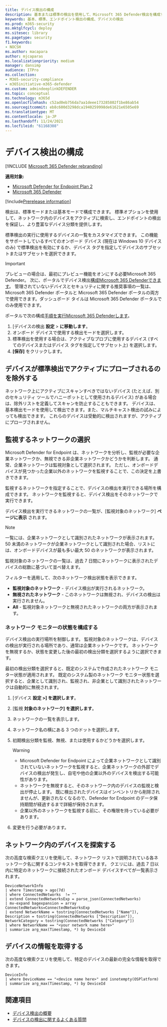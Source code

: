 ```yaml
---
title: デバイス検出の構成
description: 基本または標準の検出を使用して、Microsoft 365 Defender検出を構成する方法について説明します。
keywords: 基本、標準、エンドポイント検出の構成、デバイスの検出
ms.prod: m365-security
ms.mktglfcycl: deploy
ms.sitesec: library
ms.pagetype: security
f1.keywords:
- NOCSH
ms.author: macapara
author: mjcaparas
ms.localizationpriority: medium
manager: dansimp
audience: ITPro
ms.collection:
- M365-security-compliance
- m365initiative-m365-defender
ms.custom: admindeeplinkDEFENDER
ms.topic: conceptual
ms.technology: m365d
ms.openlocfilehash: c52ad0eb756da7aa1deee173285802f1be86ab54
ms.sourcegitcommit: eb8c600d3298dca1940259998de61621e6505e69
ms.translationtype: MT
ms.contentlocale: ja-JP
ms.lasthandoff: 11/24/2021
ms.locfileid: "61168308"
---
```

# <a name="configure-device-discovery"></a>デバイス検出の構成

[!INCLUDE [Microsoft 365 Defender rebranding](../../includes/microsoft-defender.md)]

**適用対象:**
- [Microsoft Defender for Endpoint Plan 2](https://go.microsoft.com/fwlink/p/?linkid=2154037)
- [Microsoft 365 Defender](https://go.microsoft.com/fwlink/?linkid=2118804)

[!include[Prerelease information](../../includes/prerelease.md)]

検出は、標準モードまたは基本モードで構成できます。 標準オプションを使用して、ネットワーク内のデバイスをアクティブに検索し、エンドポイントの検出を保証し、より豊富なデバイス分類を提供します。


標準検出の実行に使用するデバイスの一覧をカスタマイズできます。 この機能をサポートしているすべてのオンボード デバイス (現在は Windows 10 デバイスのみ) で標準検出を有効にするか、デバイス タグを指定してデバイスのサブセットまたはサブセットを選択できます。

> [!IMPORTANT]
> プレビューの場合は、最初にプレビュー機能をオンにする必要Microsoft 365 Defender。
> 次に、ポータルでデバイス検出<a href="https://go.microsoft.com/fwlink/p/?linkid=2077139" target="_blank">構成Microsoft 365 Defenderできます</a>。 管理されていないデバイスとセキュリティに関する推奨事項の一覧は、Microsoft 365 Defender ポータルと Microsoft 365 Defender ポータルの両方で使用できます。ダッシュボード タイルは Microsoft 365 Defender ポータルでのみ使用できます。

ポータルで次の構成<a href="https://go.microsoft.com/fwlink/p/?linkid=2077139" target="_blank">手順を実行Microsoft 365 Defenderします</a>。

1. [デバイスの検出 **設定**  >  **に移動します**。
2. オンボード デバイスで使用する検出モードを選択します。
3. 標準検出を使用する場合は、アクティブなプロブに使用するデバイス (すべてのデバイスまたはデバイス タグを指定してサブセット上) を選択します。
4. **[保存]** をクリックします。

## <a name="exclude-devices-from-being-actively-probed-in-standard-discovery"></a>デバイスが標準検出でアクティブにプローブされるのを除外する

ネットワーク上にアクティブにスキャンすべきではないデバイス (たとえば、別のセキュリティ ツールでハニーポットとして使用されるデバイス) がある場合は、除外リストを定義してスキャンを防止することもできます。 デバイスは、基本検出モードを使用して検出できます。また、マルチキャスト検出の試みによっても検出できます。 これらのデバイスは受動的に検出されますが、アクティブにプローブされません。   

## <a name="select-networks-to-monitor"></a>監視するネットワークの選択

 Microsoft Defender for Endpoint は、ネットワークを分析し、監視が必要な企業ネットワークか、無視できる非企業ネットワークかどうかを判断します。 通常、企業ネットワークは監視対象として選択されます。 ただし、オンボードデバイスが見つかった企業以外のネットワークを監視することで、この決定を上書きできます。

監視するネットワークを指定することで、デバイスの検出を実行できる場所を構成できます。 ネットワークを監視すると、デバイス検出をそのネットワークで実行できます。

デバイス検出を実行できるネットワークの一覧が、[監視対象のネットワーク] **ページに表示** されます。

> [!NOTE]
> 一覧には、企業ネットワークとして識別されたネットワークが表示されます。 50 未満のネットワークが企業ネットワークとして識別された場合、リストには、オンボードデバイスが最も多い最大 50 のネットワークが表示されます。 

監視対象のネットワークの一覧は、過去 7 日間にネットワークに表示されたデバイスの総数に基づいて並べ替えます。

フィルターを適用して、次のネットワーク検出状態を表示できます。

- **監視対象のネットワーク** - デバイス検出が実行されるネットワーク。
- **無視されたネットワーク** - このネットワークは無視され、デバイスの検出は実行されません。
- **All** - 監視対象ネットワークと無視されたネットワークの両方が表示されます。

### <a name="configure-the-network-monitor-state"></a>ネットワーク モニターの状態を構成する

デバイス検出の実行場所を制御します。 監視対象のネットワークは、デバイスの検出が実行される場所であり、通常は企業ネットワークです。 ネットワークを無視するか、状態を変更した後の最初の検出分類を選択するように選択できます。

最初の検出分類を選択すると、既定のシステムで作成されたネットワーク モニター状態が適用されます。 既定のシステム製のネットワーク モニター状態を選択すると、企業として識別され、監視され、非企業として識別されたネットワークは自動的に無視されます。

1. [デバイス **設定 >] を選択します**。
2. [監視 **対象のネットワーク] を選択します**。
3. ネットワークの一覧を表示します。
4. ネットワーク名の横にある 3 つのドットを選択します。
5. 初期検出分類を監視、無視、または使用するかどうかを選択します。

    > [!WARNING]
    >
    > - Microsoft Defender for Endpoint によって企業ネットワークとして識別されていないネットワークを監視すると、企業ネットワークの外部でデバイスの検出が発生し、自宅や他の企業以外のデバイスを検出する可能性があります。
    > - ネットワークを無視すると、そのネットワーク内のデバイスの監視と検出が停止します。 既に検出されたデバイスはインベントリから削除されませんが、更新されなくなるので、Defender for Endpoint のデータ保持期間が経過するまで詳細が保持されます。
    > - 企業以外のネットワークを監視する前に、その権限を持っている必要があります。 <br>

6. 変更を行う必要があります。

## <a name="explore-devices-in-the-network"></a>ネットワーク内のデバイスを探索する

次の高度な検索クエリを使用して、ネットワーク リストで説明されている各ネットワーク名に関するコンテキストを取得できます。 クエリには、過去 7 日以内に特定のネットワークに接続されたオンボード デバイスすべてが一覧表示されます。

```kusto
DeviceNetworkInfo
| where Timestamp > ago(7d)
| where ConnectedNetworks  != ""
| extend ConnectedNetworksExp = parse_json(ConnectedNetworks)
| mv-expand bagexpansion = array ConnectedNetworks=ConnectedNetworksExp
| extend NetworkName = tostring(ConnectedNetworks ["Name"]), Description = tostring(ConnectedNetworks ["Description"]), NetworkCategory = tostring(ConnectedNetworks ["Category"])
| where NetworkName == "<your network name here>"
| summarize arg_max(Timestamp, *) by DeviceId
```

## <a name="get-information-on-device"></a>デバイスの情報を取得する

次の高度な検索クエリを使用して、特定のデバイスの最新の完全な情報を取得できます。

```kusto
DeviceInfo
| where DeviceName == "<device name here>" and isnotempty(OSPlatform)
| summarize arg_max(Timestamp, *) by DeviceId
```

## <a name="see-also"></a>関連項目

- [デバイス検出の概要](device-discovery.md)
- [デバイスの検出に関するよくある質問](device-discovery-faq.md)

